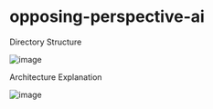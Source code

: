 # opposing-perspective-ai

Directory Structure

![image](https://github.com/user-attachments/assets/38294e71-5cca-4ea0-8305-47100c66b3a3)




Architecture Explanation

![image](https://github.com/user-attachments/assets/986cf48e-0670-46f2-bfde-e934d94ea5b4)

